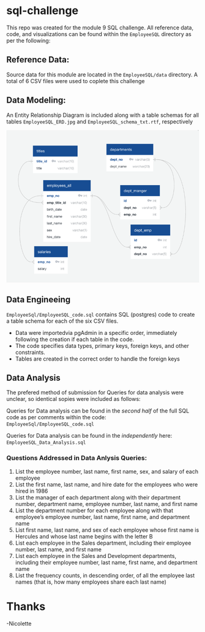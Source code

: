 # sql-challenge
This repo was created for the module 9 SQL challenge. All reference data, code, and visualizations can be found within the `EmployeeSQL` directory as per the following:

## Reference Data:
Source data for this module are located in the `EmployeeSQL/data` directory. A total of 6 CSV files were used to coplete this challenge

## Data Modeling:
An Entity Relationship Diagram is included along with a table schemas for all tables `EmployeeSQL_ERD.jpg` and `EmployeeSQL_schema_txt.rtf`, respectively

![alt text](https://github.com/nkeplinger/sql-challenge/blob/main/EmployeeSQL/EmployeeSQL_ERD.jpg)

## Data Engineeing

`EmployeeSql/EmployeeSQL_code.sql` contains SQL (postgres) code to create a table schema for each of the six CSV files. 
* Data were importedvia pgAdmin in a specific order, immediately following the creation if each table in the code. 
* The code specifies data types, primary  keys, foreign keys, and other constraints.
* Tables are created in the correct order to handle the foreign keys

## Data Analysis

The prefered method of submission for Queries for data analysis were unclear, so identical sopies were included as follows: 

Queries for Data analysis can be found in the *second half* of the full SQL code as per comments within the code:  
`EmployeeSql/EmployeeSQL_code.sql`

Queries for Data analysis can be found in the *independently* here:
`EmployeeSQL_Data_Analysis.sql`


### Questions Addressed in Data Anlysis Queries: 
1. List the employee number, last name, first name, sex, and salary of each employee
2. List the first name, last name, and hire date for the employees who were hired in 1986
3. List the manager of each department along with their department number, department name, employee number, last name, and first name 
4. List the department number for each employee along with that employee’s employee number, last name, first name, and department name 
5. List first name, last name, and sex of each employee whose first name is Hercules and whose last name begins with the letter B
6. List each employee in the Sales department, including their employee number, last name, and first name 
7. List each employee in the Sales and Development departments, including their employee number, last name, first name, and department name 
8. List the frequency counts, in descending order, of all the employee last names (that is, how many employees share each last name)



# Thanks 
-Nicolette 
